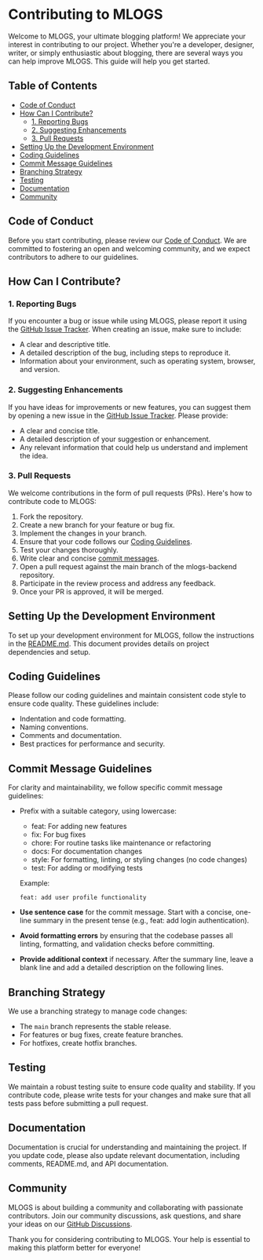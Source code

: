 # Contributing to MLOGS

Welcome to MLOGS, your ultimate blogging platform! We appreciate your interest in contributing to our project. Whether you're a developer, designer, writer, or simply enthusiastic about blogging, there are several ways you can help improve MLOGS. This guide will help you get started.

## Table of Contents

- [Code of Conduct](#code-of-conduct)
- [How Can I Contribute?](#how-can-i-contribute)
  - [1. Reporting Bugs](#1-reporting-bugs)
  - [2. Suggesting Enhancements](#2-suggesting-enhancements)
  - [3. Pull Requests](#3-pull-requests)
- [Setting Up the Development Environment](#setting-up-the-development-environment)
- [Coding Guidelines](#coding-guidelines)
- [Commit Message Guidelines](#commit-message-guidelines)
- [Branching Strategy](#branching-strategy)
- [Testing](#testing)
- [Documentation](#documentation)
- [Community](#community)

## Code of Conduct

Before you start contributing, please review our [Code of Conduct](./CODE_OF_CONDUCT.md). We are committed to fostering an open and welcoming community, and we expect contributors to adhere to our guidelines.

## How Can I Contribute?

### 1. Reporting Bugs

If you encounter a bug or issue while using MLOGS, please report it using the [GitHub Issue Tracker](https://github.com/dev-mayanktiwari/mlogs-final/issues). When creating an issue, make sure to include:

- A clear and descriptive title.
- A detailed description of the bug, including steps to reproduce it.
- Information about your environment, such as operating system, browser, and version.

### 2. Suggesting Enhancements

If you have ideas for improvements or new features, you can suggest them by opening a new issue in the [GitHub Issue Tracker](https://github.com/dev-mayanktiwari/mlogs-final/issues). Please provide:

- A clear and concise title.
- A detailed description of your suggestion or enhancement.
- Any relevant information that could help us understand and implement the idea.

### 3. Pull Requests

We welcome contributions in the form of pull requests (PRs). Here's how to contribute code to MLOGS:

1. Fork the repository.
2. Create a new branch for your feature or bug fix.
3. Implement the changes in your branch.
4. Ensure that your code follows our [Coding Guidelines](#coding-guidelines).
5. Test your changes thoroughly.
6. Write clear and concise [commit messages](#commit-message-guidelines).
7. Open a pull request against the main branch of the mlogs-backend repository.
8. Participate in the review process and address any feedback.
9. Once your PR is approved, it will be merged.

## Setting Up the Development Environment

To set up your development environment for MLOGS, follow the instructions in the [README.md](./README.md). This document provides details on project dependencies and setup.

## Coding Guidelines

Please follow our coding guidelines and maintain consistent code style to ensure code quality. These guidelines include:

- Indentation and code formatting.
- Naming conventions.
- Comments and documentation.
- Best practices for performance and security.

## Commit Message Guidelines

For clarity and maintainability, we follow specific commit message guidelines:

- Prefix with a suitable category, using lowercase:

  - feat: For adding new features
  - fix: For bug fixes
  - chore: For routine tasks like maintenance or refactoring
  - docs: For documentation changes
  - style: For formatting, linting, or styling changes (no code changes)
  - test: For adding or modifying tests

  Example:

  ```plaintext
  feat: add user profile functionality
  ```

- **Use sentence case** for the commit message. Start with a concise, one-line summary in the present tense (e.g., feat: add login authentication).

- **Avoid formatting errors** by ensuring that the codebase passes all linting, formatting, and validation checks before committing.

- **Provide additional context** if necessary. After the summary line, leave a blank line and add a detailed description on the following lines.

## Branching Strategy

We use a branching strategy to manage code changes:

- The `main` branch represents the stable release.
- For features or bug fixes, create feature branches.
- For hotfixes, create hotfix branches.

## Testing

We maintain a robust testing suite to ensure code quality and stability. If you contribute code, please write tests for your changes and make sure that all tests pass before submitting a pull request.

## Documentation

Documentation is crucial for understanding and maintaining the project. If you update code, please also update relevant documentation, including comments, README.md, and API documentation.

## Community

MLOGS is about building a community and collaborating with passionate contributors. Join our community discussions, ask questions, and share your ideas on our [GitHub Discussions](https://github.com/dev-mayanktiwari/mlogs-backend/discussions).

Thank you for considering contributing to MLOGS. Your help is essential to making this platform better for everyone!
